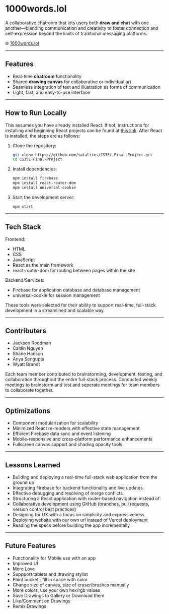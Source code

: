 # 1000words.lol

A collaborative chatroom that lets users both **draw and chat** with one another—blending communication and creativity to foster connection and self-expression beyond the limits of traditional messaging platforms.

🌐 [1000words.lol](https://1000words.lol)

---

##  Features

- Real-time **chatroom** functionality  
- Shared **drawing canvas** for collaborative or individual art  
- Seamless integration of text and illustration as forms of communication  
- Light, fast, and easy-to-use interface  

---

##  How to Run Locally

This assumes you have already installed React. If not, instructions for installing and beginning React projects can be found at [this link](https://react.dev/learn/installation). After React is installed, the steps are as follows:

1. Clone the repository:
   ```bash
   git clone https://github.com/satalites/CS35L-Final-Project.git
   cd CS35L-Final-Project
2. Install dependencies:
    ```bash
    npm install firebase
    npm install react-router-dom
    npm install universal-cookie
4. Start the development server:
    ```bash
    npm start

---

##  Tech Stack 

Frontend:

- HTML
- CSS
- JavaScript
- React as the main framework
- react-router-dom for routing between pages within the site
  
 Backend/Services:

- Firebase for application database and database management
- universal-cookie for session management
  
These tools were selected for their ability to support real-time, full-stack development in a streamlined and scalable way. 

---

##  Contributers 
- Jackson Roodman
- Caitlin Nguyen
- Shane Hanson
- Anya Sengupta
- Wyatt Brandt
  
Each team member contributed to brainstorming, development, testing, and collaboration throughout the entire full-stack process. Conducted weekly meetings to brainstorm and test and seperate meetings for team members to collaborate together.

---

##  Optimizations 

- Component modularization for scalability
- Minimized React re-renders with effective state management
- Efficient Firebase data sync and event listening
- Mobile-responsive and cross-platform performance enhancements
- Fullscreen canvas support and shading opacity tools

---

##  Lessons Learned 

- Building and deploying a real-time full-stack web application from the ground up
- Integrating Firebase for backend functionality and live updates
- Effective debugging and resolving of merge conflicts
- Structuring a React application with router-based navigation instead of <href>
- Collaborative development using GitHub (branches, pull requests, version control best practices)
- Designing for UX with a focus on simplicity and expressiveness
- Deploying website with our own url instead of Vercel deployment
- Reading the specs before building the app incrementally

---

## Future Features 

- Functionality for Mobile use with an app 
- Improved UI 
- More Love 
- Suppport tablets and drawing stylist
- Paint bucket : fill in space with color
- Change size of canvas, size of eraser/brushes manually
- More colors, use your own hex/rgb values
- Save Drawings to Gallery or Download them
- Like/Comment on Drawings
- Remix Drawings





















































































































































































































































































































































































































































































































































































































































































































































































































































































































